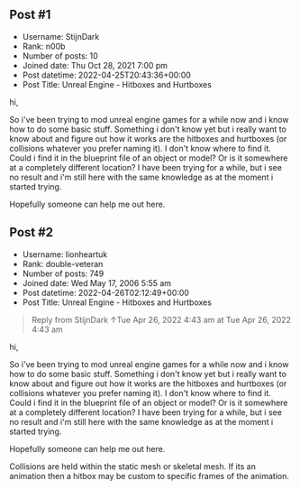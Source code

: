 ## Post #1
- Username: StijnDark
- Rank: n00b
- Number of posts: 10
- Joined date: Thu Oct 28, 2021 7:00 pm
- Post datetime: 2022-04-25T20:43:36+00:00
- Post Title: Unreal Engine - Hitboxes and Hurtboxes

hi,   

So i've been trying to mod unreal engine games for a while now and i know how to do some basic stuff. 
Something i don't know yet but i really want to know about and figure out how it works are the hitboxes and hurtboxes (or collisions whatever you prefer naming it). I don't know where to find it. Could i find it in the blueprint file of an object or model? Or is it somewhere at a completely different location? I have been trying for a while, but i see no result and i'm still here with the same knowledge as at the moment i started trying. 

Hopefully someone can help me out here.
## Post #2
- Username: lionheartuk
- Rank: double-veteran
- Number of posts: 749
- Joined date: Wed May 17, 2006 5:55 am
- Post datetime: 2022-04-26T02:12:49+00:00
- Post Title: Unreal Engine - Hitboxes and Hurtboxes

> Reply from StijnDark ↑Tue Apr 26, 2022 4:43 am at Tue Apr 26, 2022 4:43 am
>
> 
hi,   

So i've been trying to mod unreal engine games for a while now and i know how to do some basic stuff. 
Something i don't know yet but i really want to know about and figure out how it works are the hitboxes and hurtboxes (or collisions whatever you prefer naming it). I don't know where to find it. Could i find it in the blueprint file of an object or model? Or is it somewhere at a completely different location? I have been trying for a while, but i see no result and i'm still here with the same knowledge as at the moment i started trying. 

Hopefully someone can help me out here.

Collisions are held within the static mesh or skeletal mesh.
If its an animation then a hitbox may be custom to specific frames of the animation.
